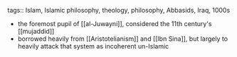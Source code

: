 tags:: Islam, Islamic philosophy, theology, philosophy, Abbasids, Iraq, 1000s

- the foremost pupil of [[al-Juwayni]], considered the 11th century's [[mujaddid]]
- borrowed heavily from [[Aristotelianism]] and [[Ibn Sina]], but largely to heavily attack that system as incoherent un-Islamic